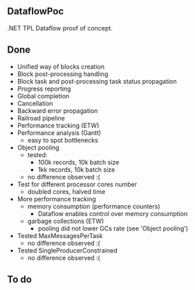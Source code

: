 DataflowPoc
---

.NET TPL Dataflow proof of concept.

Done
---

- Unified way of blocks creation
- Block post-processing handling
- Block task and post-processing task status propagation
- Progress reporting
- Global completion
- Cancellation
- Backward error propagation
- Railroad pipeline
- Performance tracking (ETW)
- Performance analysis (Gantt)
  - easy to spot bottlenecks
- Object pooling
  - tested:
    - 100k records, 10k batch size
    - 1kk records, 10k batch size
  - no difference observed :(
- Test for different processor cores number
  - doubled cores, halved time
- More performance tracking
  - memory consumption (performance counters)
    - Dataflow enables control over memory consumption
  - garbage collections (ETW)
    - pooling did not lower GCs rate (see 'Object pooling')
- Tested MaxMessagesPerTask
  - no difference observed :(
- Tested SingleProducerConstrained
  - no difference observed :(

To do
---
